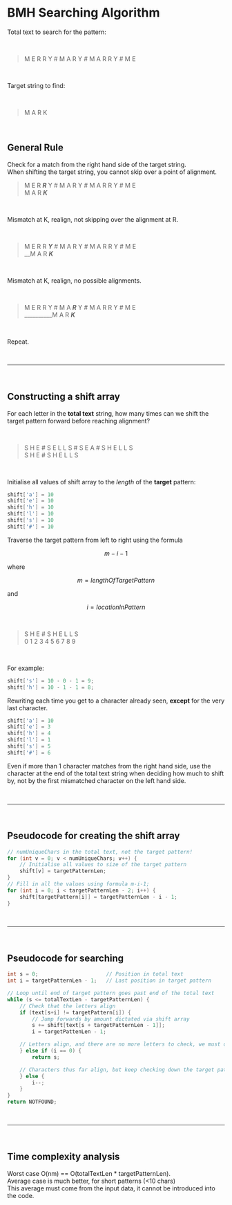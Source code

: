 # BMH Searching Algorithm

Total text to search for the pattern:

<br>

>M E R R Y # M A R Y # M A R R Y # M E

<br>

Target string to find: 

<br>

>M A R K 

<br>

## General Rule
Check for a match from the right hand side of the target string.<br>
When shifting the target string, you cannot skip over a point of alignment. <br>

>M E R ***R*** Y # M A R Y # M A R R Y # M E <br>
>M A R ***K***

<br>

Mismatch at K, realign, not skipping over the alignment at R.

<br>

>M E R R ***Y*** # M A R Y # M A R R Y # M E <br>
>__M A R ***K***

<br>

Mismatch at K, realign, no possible alignments.

<br>

>M E R R Y # M A ***R*** Y # M A R R Y # M E <br>
>__________M A R ***K***

<br>

Repeat.

<br>

---

<br>

## Constructing a shift array 

For each letter in the **total text** string, how many times can we shift the target pattern forward before reaching alignment?<br>

<br>

>S H E # S E L L S # S E A # S H E L L S <br>
>S H E # S H E L L S

<br>

Initialise all values of shift array to the *length* of the **target** pattern:

```c
shift['a'] = 10
shift['e'] = 10
shift['h'] = 10
shift['l'] = 10
shift['s'] = 10
shift['#'] = 10
```

Traverse the target pattern from left to right using the formula<br>

$$ m- i - 1 $$ 

where <br>

$$ m=lengthOfTargetPattern $$

and <br>

$$ i=locationInPattern $$

<br>

>S H E # S H E L L S <br>
>0 1 2 3 4 5 6 7 8 9

<br>

For example:

```c
shift['s'] = 10 - 0 - 1 = 9;
shift['h'] = 10 - 1 - 1 = 8; 
```

Rewriting each time you get to a character already seen, **except** for the very last character.

```c
shift['a'] = 10
shift['e'] = 3
shift['h'] = 4
shift['l'] = 1
shift['s'] = 5
shift['#'] = 6
```

Even if more than 1 character matches from the right hand side, use the character at the end of the total text string when deciding how much to shift by, not by the first mismatched character on the left hand side.<br>

<br>

---

<br>

## Pseudocode for creating the shift array

```c
// numUniqueChars in the total text, not the target pattern!
for (int v = 0; v < numUniqueChars; v++) {
    // Initialise all values to size of the target pattern
    shift[v] = targetPatternLen;
}
// Fill in all the values using formula m-i-1;
for (int i = 0; i < targetPatternLen - 2; i++) {
    shift[targetPattern[i]] = targetPatternLen - i - 1;
}
```

<br>

---

<br>

## Pseudocode for searching

```c
int s = 0;                      // Position in total text 
int i = targetPatternLen - 1;   // Last position in target pattern

// Loop until end of target pattern goes past end of the total text
while (s <= totalTextLen - targetPatternLen) {
    // Check that the letters align
    if (text[s+i] != targetPattern[i]) {
        // Jump forwards by amount dictated via shift array
        s += shift[text[s + targetPatternLen - 1]];
        i = targetPattenLen - 1;

    // Letters align, and there are no more letters to check, we must of found the full target pattern!
    } else if (i == 0) {
        return s;

    // Characters thus far align, but keep checking down the target pattern
    } else {
        i--;
    }
}
return NOTFOUND;
```

<br>

---

<br>

## Time complexity analysis 

Worst case O(nm) == O(totalTextLen * targetPatternLen).<br>
Average case is much better, for short patterns (<10 chars) <br>
This average must come from the input data, it cannot be introduced into the code. <br>